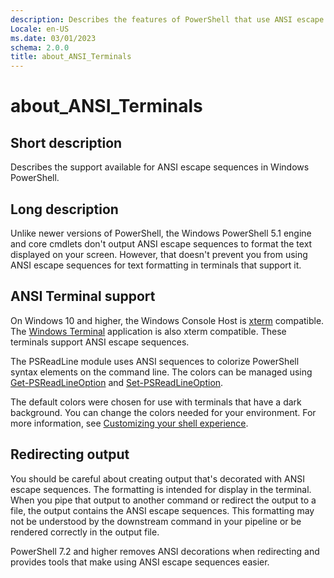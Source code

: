 ```yaml
---
description: Describes the features of PowerShell that use ANSI escape sequences and the terminal hosts that support them.
Locale: en-US
ms.date: 03/01/2023
schema: 2.0.0
title: about_ANSI_Terminals
---
```

# about_ANSI_Terminals

## Short description

Describes the support available for ANSI escape sequences in Windows PowerShell.

## Long description

Unlike newer versions of PowerShell, the Windows PowerShell 5.1 engine and core
cmdlets don't output ANSI escape sequences to format the text displayed on your
screen. However, that doesn't prevent you from using ANSI escape sequences for
text formatting in terminals that support it.

## ANSI Terminal support

On Windows 10 and higher, the Windows Console Host is [xterm][02] compatible.
The [Windows Terminal][03] application is also xterm compatible. These
terminals support ANSI escape sequences.

The PSReadLine module uses ANSI sequences to colorize PowerShell syntax
elements on the command line. The colors can be managed using
[Get-PSReadLineOption][04] and [Set-PSReadLineOption][05].

The default colors were chosen for use with terminals that have a dark
background. You can change the colors needed for your environment. For more
information, see [Customizing your shell experience][01].

## Redirecting output

You should be careful about creating output that's decorated with ANSI escape
sequences. The formatting is intended for display in the terminal. When you
pipe that output to another command or redirect the output to a file, the
output contains the ANSI escape sequences. This formatting may not be
understood by the downstream command in your pipeline or be rendered correctly
in the output file.

PowerShell 7.2 and higher removes ANSI decorations when redirecting and
provides tools that make using ANSI escape sequences easier.

<!-- link references -->
[01]: /powershell/scripting/learn/shell/creating-profiles
[02]: https://wikipedia.org/wiki/Xterm
[03]: https://www.microsoft.com/p/windows-terminal/9n0dx20hk701
[04]: xref:PSReadLine.Get-PSReadLineOption
[05]: xref:PSReadLine.Set-PSReadLineOption
